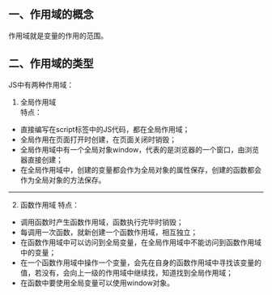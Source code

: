 ## 一、作用域的概念
作用域就是变量的作用的范围。
## 二、作用域的类型
JS中有两种作用域：  
1. 全局作用域  
特点：
* 直接编写在script标签中的JS代码，都在全局作用域；  
* 全局作用在页面打开时创建，在页面关闭时销毁；
* 全局作用域中有一个全局对象window，代表的是浏览器的一个窗口，由浏览器直接创建；  
* 在全局作用域中，创建的变量都会作为全局对象的属性保存，创建的函数都会作为全局对象的方法保存。
---
2. 函数作用域
特点：  
* 调用函数时产生函数作用域，函数执行完毕时销毁；
* 每调用一次函数，就新创建一个函数作用域，相互独立；
* 在函数作用域中可以访问到全局变量，在全局作用域中不能访问到函数作用域中的变量；
* 在一个函数作用域中操作一个变量，会先在自身的函数作用域中寻找该变量的值，若没有，会向上一级的作用域中继续找，知道找到全局作用域；
* 在函数中要使用全局变量可以使用window对象。


